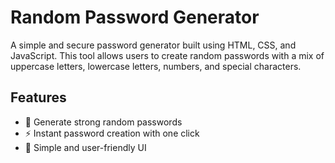 # Random Password Generator

A simple and secure password generator built using HTML, CSS, and JavaScript. This tool allows users to create random passwords with a mix of uppercase letters, lowercase letters, numbers, and special characters.

## Features
- 🔑 Generate strong random passwords  
- ⚡ Instant password creation with one click  
- 🎨 Simple and user-friendly UI  
